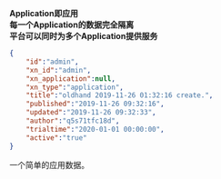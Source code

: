 
**Application即应用**<br>
**每一个Application的数据完全隔离**<br>
**平台可以同时为多个Application提供服务**

```json
{
	"id":"admin",
	"xn_id":"admin",
	"xn_application":null,
	"xn_type":"application",
	"title":"oldhand 2019-11-26 01:32:16 create.",
	"published":"2019-11-26 09:32:16",
	"updated":"2019-11-26 09:32:33",
	"author":"q5s71tfc18d",
	"trialtime":"2020-01-01 00:00:00",
	"active":"true"
}
```
一个简单的应用数据。